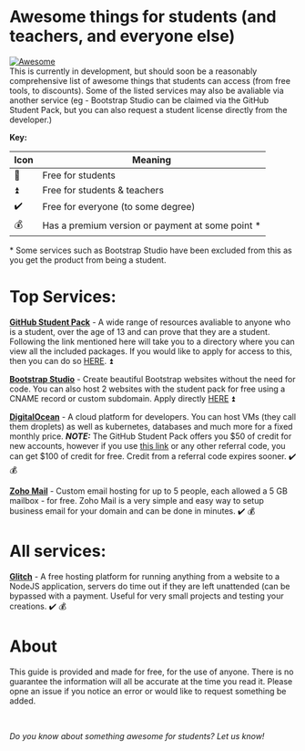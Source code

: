 # Awesome things for students (and teachers, and everyone else)
[![Awesome](https://awesome.re/badge.svg)](https://awesome.re)<br />
This is currently in development, but should soon be a reasonably comprehensive list of awesome things that students can access (from free tools, to discounts).
Some of the listed services may also be avaliable via another service (eg - Bootstrap Studio can be claimed via the GitHub Student Pack, but you can also request a student license directly from the developer.)

**Key:**

| Icon | Meaning |
| --- | --- |
| :arrow_up_small: | Free for students |
| :arrow_double_up: | Free for students & teachers |
| :heavy_check_mark: | Free for everyone (to some degree) |
| :moneybag:| Has a premium version or payment at some point * |

\* Some services such as Bootstrap Studio have been excluded from this as you get the product from being a student.


# Top Services:

[**GitHub Student Pack**](https://education.github.com/pack) - A wide range of resources avaliable to anyone who is a student, over the age of 13 and can prove that they are a student. Following the link mentioned here will take you to a directory where you can view all the included packages. If you would like to apply for access to this, then you can do so [HERE](https://education.github.com/discount_requests/new). :arrow_double_up:

[**Bootstrap Studio**](https://bootstrapstudio.io/) - Create beautiful Bootstrap websites without the need for code. You can also host 2 websites with the student pack for free using a CNAME record or custom subdomain. Apply directly [HERE](https://bootstrapstudio.io/pages/student-license) :arrow_double_up:

[**DigitalOcean**](https://www.digitalocean.com/) - A cloud platform for developers. You can host VMs (they call them droplets) as well as kubernetes, databases and much more for a fixed monthly price. ***NOTE:*** The GitHub Student Pack offers you $50 of credit for new accounts, however if you use [this link](https://m.do.co/c/0562a039be1b) or any other referral code, you can get $100 of credit for free. Credit from a referral code expires sooner. :heavy_check_mark: :moneybag:

[**Zoho Mail**](https://www.zoho.com/mail/) - Custom email hosting for up to 5 people, each allowed a 5 GB mailbox - for free. Zoho Mail is a very simple and easy way to setup business email for your domain and can be done in minutes. :heavy_check_mark: :moneybag:

# All services:

[**Glitch**](https://glitch.com/) - A free hosting platform for running anything from a website to a NodeJS application, servers do time out if they are left unattended (can be bypassed with a payment. Useful for very small projects and testing your creations. :heavy_check_mark: :moneybag:




# About

This guide is provided and made for free, for the use of anyone. There is no guarantee the information will all be accurate at the time you read it. Please opne an issue if you notice an error or would like to request something be added.



<br />

*Do you know about something awesome for students? Let us know!*


